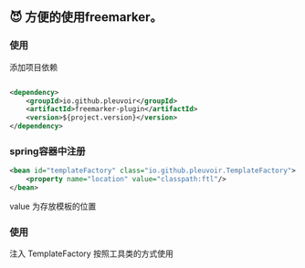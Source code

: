 
## :smiling_imp: 方便的使用freemarker。

### 使用

添加项目依赖

```xml

<dependency>
	<groupId>io.github.pleuvoir</groupId>
	<artifactId>freemarker-plugin</artifactId>
	<version>${project.version}</version>
</dependency>
```


### spring容器中注册

```xml
<bean id="templateFactory" class="io.github.pleuvoir.TemplateFactory">
	<property name="location" value="classpath:ftl"/>
</bean>
```

value 为存放模板的位置

### 使用

注入 TemplateFactory 按照工具类的方式使用



